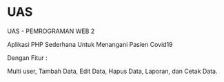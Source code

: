 # UAS
UAS - PEMROGRAMAN WEB 2

Aplikasi PHP Sederhana Untuk Menangani Pasien Covid19

Dengan Fitur :

Multi user, 
Tambah Data, 
Edit Data, 
Hapus Data, 
Laporan, 
dan Cetak Data.
